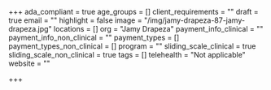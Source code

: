 +++
ada_compliant = true
age_groups = []
client_requirements = ""
draft = true
email = ""
highlight = false
image = "/img/jamy-drapeza-87-jamy-drapeza.jpg"
locations = []
org = "Jamy Drapeza"
payment_info_clinical = ""
payment_info_non_clinical = ""
payment_types = []
payment_types_non_clinical = []
program = ""
sliding_scale_clinical = true
sliding_scale_non_clinical = true
tags = []
telehealth = "Not applicable"
website = ""

+++
